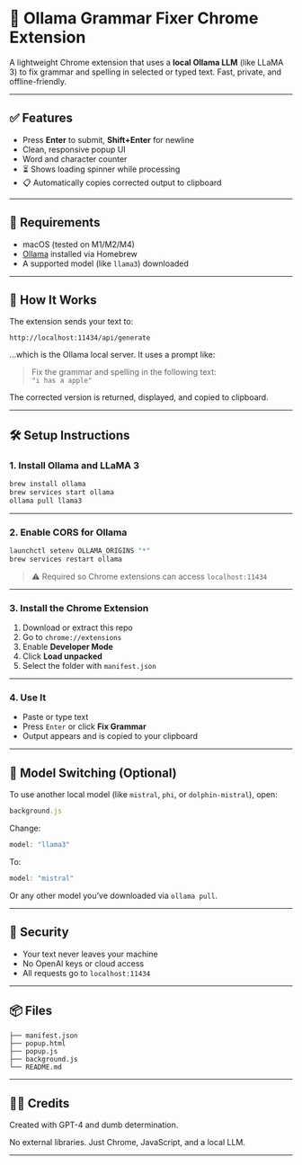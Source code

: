 # 📝 Ollama Grammar Fixer Chrome Extension

A lightweight Chrome extension that uses a **local Ollama LLM** (like LLaMA 3) to fix grammar and spelling in selected or typed text. Fast, private, and offline-friendly.

---

## ✅ Features

- Press **Enter** to submit, **Shift+Enter** for newline
- Clean, responsive popup UI
- Word and character counter
- ⏳ Shows loading spinner while processing
- 📋 Automatically copies corrected output to clipboard

---

## 🚀 Requirements

- macOS (tested on M1/M2/M4)
- [Ollama](https://ollama.com/) installed via Homebrew
- A supported model (like `llama3`) downloaded

---

## 🧠 How It Works

The extension sends your text to:

```
http://localhost:11434/api/generate
```

…which is the Ollama local server. It uses a prompt like:

> Fix the grammar and spelling in the following text:  
> `"i has a apple"`

The corrected version is returned, displayed, and copied to clipboard.

---

## 🛠 Setup Instructions

### 1. Install Ollama and LLaMA 3

```bash
brew install ollama
brew services start ollama
ollama pull llama3
```

---

### 2. Enable CORS for Ollama

```bash
launchctl setenv OLLAMA_ORIGINS "*"
brew services restart ollama
```

> ⚠️ Required so Chrome extensions can access `localhost:11434`

---

### 3. Install the Chrome Extension

1. Download or extract this repo
2. Go to `chrome://extensions`
3. Enable **Developer Mode**
4. Click **Load unpacked**
5. Select the folder with `manifest.json`

---

### 4. Use It

- Paste or type text
- Press `Enter` or click **Fix Grammar**
- Output appears and is copied to your clipboard

---

## 🔄 Model Switching (Optional)

To use another local model (like `mistral`, `phi`, or `dolphin-mistral`), open:

```js
background.js
```

Change:
```js
model: "llama3"
```

To:
```js
model: "mistral"
```

Or any other model you’ve downloaded via `ollama pull`.

---

## 🔐 Security

- Your text never leaves your machine
- No OpenAI keys or cloud access
- All requests go to `localhost:11434`

---

## 📦 Files

```
├── manifest.json
├── popup.html
├── popup.js
├── background.js
└── README.md
```

---

## 🙋‍♂️ Credits

Created with GPT-4 and dumb determination.

No external libraries. Just Chrome, JavaScript, and a local LLM.

---
